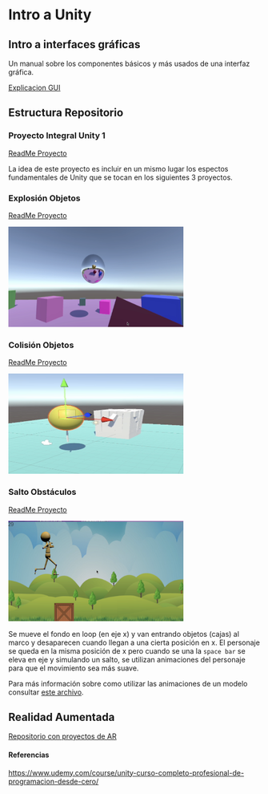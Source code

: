 # Intro a Unity

## Intro a interfaces gráficas

Un manual sobre los componentes básicos y más usados de una interfaz gráfica.

[Explicacion GUI](InterfazDeUsuario.md)

## Estructura Repositorio

### Proyecto Integral Unity 1

[ReadMe Proyecto](ProyectoIntegralUnity1/README.md)

La idea de este proyecto es incluir en un mismo lugar los espectos fundamentales de Unity que se tocan en los siguientes 3 proyectos.

### Explosión Objetos

[ReadMe Proyecto](ExplosionCubos/README.md)

<img src="imgMds/explosionObjetos.png" alt="explosionObjetos" width="350" height="200"/>

### Colisión Objetos

[ReadMe Proyecto](ColisionObjetos/README.md)

<img src="imgMds/colisionObjetos.png" alt="colisionObjetos" width="350" height="200"/>

### Salto Obstáculos

[ReadMe Proyecto](SaltoObstaculos/README.md)

<img src="imgMds/saltoObjetos.png" alt="saltoObjetos" width="350" height="200"/>

Se mueve el fondo en loop (en eje x) y van entrando objetos (cajas) al marco y desaparecen cuando llegan a una cierta posición en x. El personaje se queda en la misma posición de x pero cuando se una la `space bar` se eleva en eje y simulando un salto, se utilizan animaciones del personaje para que el movimiento sea más suave.

Para más información sobre como utilizar las animaciones de un modelo consultar [este archivo](MovimientoPersonaje.md).

## Realidad Aumentada

[Repositorio con proyectos de AR](https://github.com/marielsgtzz/RealidadAumentada/tree/main)

#### Referencias

https://www.udemy.com/course/unity-curso-completo-profesional-de-programacion-desde-cero/
